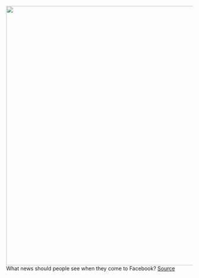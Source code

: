 <img src='https://cdn.vox-cdn.com/thumbor/u9JNUpuedjGkLLAC5WGCPnNF8RE=/0x0:2040x1360/1200x800/filters:focal(857x517:1183x843)/cdn.vox-cdn.com/uploads/chorus_image/image/67090511/akrales_180614_1777_0110.0.jpg' width='700px' /><br/>
What news should people see when they come to Facebook?
<a href='https://www.theverge.com/interface/2020/7/22/21332774/facebook-crowdtangle-kevin-roose-nyt-tweets-interactions-reach-engagement'> Source <a/>